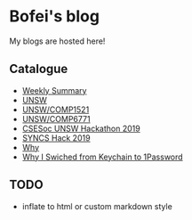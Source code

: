 # Bofei's blog

My blogs are hosted here!

## Catalogue

- [Weekly Summary](weekly-summary/)
- [UNSW](unsw)
- [UNSW/COMP1521](unsw/comp1521)
- [UNSW/COMP6771](unsw/comp6771)
- [CSESoc UNSW Hackathon 2019](cseoc-unsw-hackathon-2019.md)
- [SYNCS Hack 2019](syncs-hack-2019.md)
- [Why](why)
- [Why I Swiched from Keychain to 1Password](why/i-switched-from-keychain-to-1password.md)

## TODO

- inflate to html or custom markdown style

